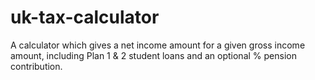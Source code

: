 # uk-tax-calculator
A calculator which gives a net income amount for a given gross income amount, including Plan 1 & 2 student loans and an optional % pension contribution.